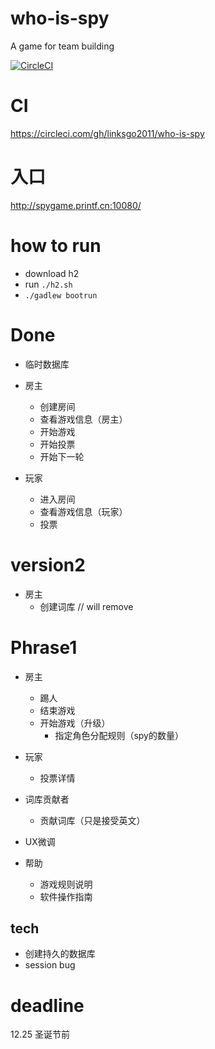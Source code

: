 # who-is-spy
A game for team building 

[![CircleCI](https://circleci.com/gh/linksgo2011/who-is-spy.svg?style=svg)](https://circleci.com/gh/linksgo2011/who-is-spy)


# CI

https://circleci.com/gh/linksgo2011/who-is-spy

# 入口

http://spygame.printf.cn:10080/

# how to run 

- download h2 
- run `./h2.sh` 
- `./gadlew bootrun`


# Done

- 临时数据库
- 房主
    - 创建房间
    - 查看游戏信息（房主）
    - 开始游戏
    - 开始投票
    - 开始下一轮
   
- 玩家
   - 进入房间
   - 查看游戏信息（玩家）
   - 投票

# version2

- 房主
    - 创建词库 // will remove

# Phrase1

- 房主
    - 踢人
    - 结束游戏
    - 开始游戏（升级）
        - 指定角色分配规则（spy的数量）
- 玩家
   - 投票详情
     
- 词库贡献者
    - 贡献词库（只是接受英文）
    
- UX微调
- 帮助
    - 游戏规则说明
    - 软件操作指南
        
## tech 

- 创建持久的数据库
- session bug

# deadline

12.25 圣诞节前 

